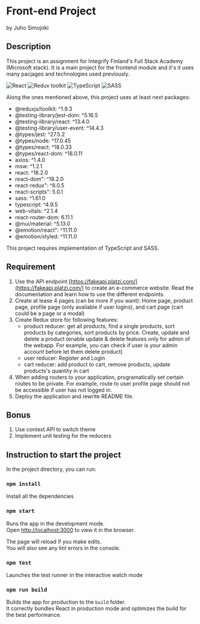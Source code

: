 # Front-end Project
by Juho Simojoki

## Description
This project is an assignment for Integrify Finland's Full Stack Academy (Microsoft stack). It is a main project for the frontend module and it's it uses many pacjages and technologies used previously.

![React](https://img.shields.io/badge/React-v.18-blue)
![Redux toolkit](https://img.shields.io/badge/RTK-v.1-purple)
![TypeScript](https://img.shields.io/badge/TypeScript-v.4-green)
![SASS](https://img.shields.io/badge/SASS-v.1-hotpink)

Along the ones mentioned above, this project uses at least next packages:
- @reduxjs/toolkit: ^1.9.3
- @testing-library/jest-dom: ^5.16.5
- @testing-library/react: ^13.4.0
- @testing-library/user-event: ^14.4.3
- @types/jest: ^27.5.2
- @types/node: ^17.0.45
- @types/react: ^18.0.33
- @types/react-dom: ^18.0.11
- axios: ^1.4.0
- msw: ^1.2.1
- react: ^18.2.0
- react-dom": ^18.2.0
- react-redux": ^8.0.5
- react-scripts": 5.0.1
- sass: ^1.61.0
- typescript: ^4.9.5
- web-vitals: ^2.1.4
- react-router-dom: 6.11.1
- @mui/material: ^5.13.0
- @emotion/react": ^11.11.0
- @emotion/styled: ^11.11.0

This project requires implementation of TypeScript and SASS.

## Requirement

1. Use the API endpoint [https://fakeapi.platzi.com/](https://fakeapi.platzi.com/) to create an e-commerce website. Read the documentation and learn how to use the different endpoints.
2. Create at lease 4 pages (can be more if you want): Home page, product page,
profile page (only available if user logins), and cart page (cart could be a page or a modal)
3. Create Redux store for following features:
    - product reducer: get all products, find a single products, sort products by
    categories, sort products by price. Create, update and delete a product (enable update & delete features only for admin of the webapp. For example, you can check if user is your admin account before let them delete product)
    - user reducer: Register and Login
    - cart reducer: add product to cart, remove products, update products's quantity in cart
4. When adding routers to your application, programatically set certain routes to be private. For example, route to user profile page should not be accessible if user has not logged in.
5. Deploy the application and rewrite README file.

## Bonus

1. Use context API to switch theme
2. Implement unit testing for the reducers

## Instruction to start the project

In the project directory, you can run:

### `npm install`

Install all the dependencies

### `npm start`

Runs the app in the development mode.\
Open [http://localhost:3000](http://localhost:3000) to view it in the browser.

The page will reload if you make edits.\
You will also see any lint errors in the console.

### `npm test`

Launches the test runner in the interactive watch mode

### `npm run build`

Builds the app for production to the `build` folder.\
It correctly bundles React in production mode and optimizes the build for the best performance.

